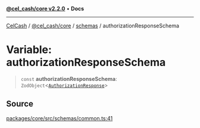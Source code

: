 [**@cel_cash/core v2.2.0**](../../README.md) • **Docs**

***

[CelCash](../../../../packages.md) / [@cel\_cash/core](../../README.md) / [schemas](../README.md) / authorizationResponseSchema

# Variable: authorizationResponseSchema

> `const` **authorizationResponseSchema**: `ZodObject`\<[`AuthorizationResponse`](../../index/type-aliases/AuthorizationResponse.md)\>

## Source

[packages/core/src/schemas/common.ts:41](https://github.com/Pyxlab/celcash/blob/f7cdc752c29f8a0dcef033e212602412d2050afc/packages/core/src/schemas/common.ts#L41)
